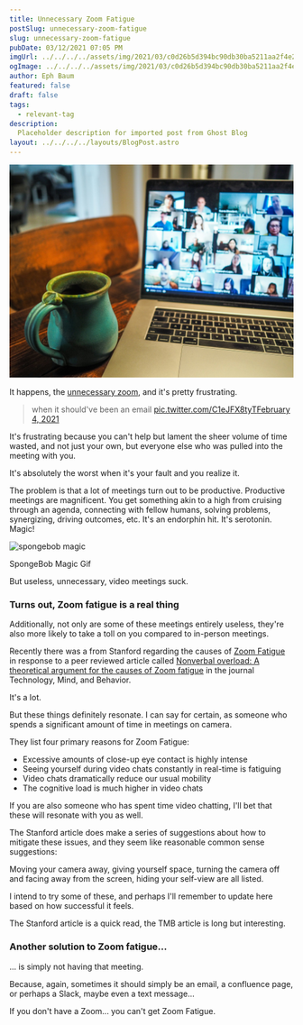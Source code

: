 ```yaml
---
title: Unnecessary Zoom Fatigue
postSlug: unnecessary-zoom-fatigue
slug: unnecessary-zoom-fatigue
pubDate: 03/12/2021 07:05 PM
imgUrl: ../../../../assets/img/2021/03/c0d26b5d394bc90db30ba5211aa2f4e23beb908e.jpeg
ogImage: ../../../../assets/img/2021/03/c0d26b5d394bc90db30ba5211aa2f4e23beb908e.jpeg
author: Eph Baum
featured: false
draft: false
tags:
  - relevant-tag
description:
  Placeholder description for imported post from Ghost Blog
layout: ../../../../layouts/BlogPost.astro
---
```


![Featured Image](../../../../assets/img/2021/03/c0d26b5d394bc90db30ba5211aa2f4e23beb908e.jpeg)

It happens, the [unnecessary zoom](https://twitter.com/JillKrajewski/status/1357331466221453312), and it's pretty frustrating.

> when it should've been an email [pic.twitter.com/C1eJFX8tyT](https://t.co/C1eJFX8tyT)[February 4, 2021](https://twitter.com/JillKrajewski/status/1357331466221453312?ref_src=twsrc%5Etfw)

It's frustrating because you can't help but lament the sheer volume of time wasted, and not just your own, but everyone else who was pulled into the meeting with you.

It's absolutely the worst when it's your fault and you realize it.

The problem is that a lot of meetings turn out to be productive. Productive meetings are magnificent. You get something akin to a high from cruising through an agenda, connecting with fellow humans, solving problems, synergizing, driving outcomes, etc. It's an endorphin hit. It's serotonin. Magic!

![spongebob magic](https://via.placeholder.com/400x300/cccccc/666666?text=Image)

SpongeBob Magic Gif

But useless, unnecessary, video meetings suck.

### Turns out, Zoom fatigue is a real thing

Additionally, not only are some of these meetings entirely useless, they're also more likely to take a toll on you compared to in-person meetings.

Recently there was a from Stanford regarding the causes of [Zoom Fatigue](https://news.stanford.edu/2021/02/23/four-causes-zoom-fatigue-solutions/) in response to a peer reviewed article called [Nonverbal overload: A theoretical argument for the causes of Zoom fatigue](https://tmb.apaopen.org/pub/nonverbal-overload/release/1) in the journal Technology, Mind, and Behavior.

It's a lot.

But these things definitely resonate. I can say for certain, as someone who spends a significant amount of time in meetings on camera.

They list four primary reasons for Zoom Fatigue:

*   Excessive amounts of close-up eye contact is highly intense
*   Seeing yourself during video chats constantly in real-time is fatiguing
*   Video chats dramatically reduce our usual mobility
*   The cognitive load is much higher in video chats

If you are also someone who has spent time video chatting, I'll bet that these will resonate with you as well.

The Stanford article does make a series of suggestions about how to mitigate these issues, and they seem like reasonable common sense suggestions:

Moving your camera away, giving yourself space, turning the camera off and facing away from the screen, hiding your self-view are all listed.

I intend to try some of these, and perhaps I'll remember to update here based on how successful it feels.

The Stanford article is a quick read, the TMB article is long but interesting.

### Another solution to Zoom fatigue...

... is simply not having that meeting.

Because, again, sometimes it should simply be an email, a confluence page, or perhaps a Slack, maybe even a text message...

If you don't have a Zoom... you can't get Zoom Fatigue.
